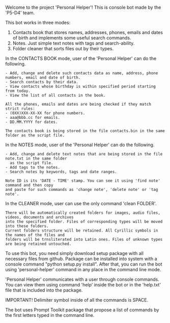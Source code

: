 Welcome to the project 'Personal Helper'! This is console bot made by the 'P5-D4' team.

This bot works in three modes:

1. Contacts book that stores names, addresses, phones, emails and dates of birth and implements some
   useful search commands.
2. Notes. Just simple text notes with tags and search-ability.
3. Folder cleaner that sorts files out by their types.

In the CONTACTS BOOK mode, user of the 'Personal Helper' can do the following.

    - Add, change and delete such contacts data as name, address, phone numbers, email and date of birth.
    - Search contacts by their data.
    - View contacts whose birthday is within specified period starting from today.
    - View the list of all contacts in the book.

    All the phones, emails and dates are being checked if they match strict rules:
    - (0XX)XXX-XX-XX for phone numbers.
    - aaa@bbb.cc for emails.
    - DD.MM.YYYY for dates.

    The contacts book is being stored in the file contacts.bin in the same folder as the script file.

In the NOTES mode, user of the 'Personal Helper' can do the following.

    - Add, change and delete text notes that are being stored in the file note.txt in the same folder
      as the script file.
    - Add tags to the notes.
    - Search notes by keywords, tags and date ranges.

    Note ID is its 'DATE - TIME' stamp. You can see it using 'find note' command and then copy
    and paste for such commands as 'change note', 'delete note' or 'tag note'.

In the CLEANER mode, user can use the only command 'clean FOLDER'.

    There will be automatically created folders for images, audio files, videos, documents and archives
    into the specified folder. Files of corresponding types will be moved into these folders.
    Current folders structure will be retained. All Cyrillic symbols in the names of the files and
    folders will be trnsliterated into Latin ones. Files of unknown types are being retained untouched.

To use this bot, you need simply download setup package with all necessary files from github.
Package can be installed into system with a console command "python setup.py install". After that,
you can run the bot using 'personal-helper' command in any place in the command line mode.

'Personal Helper' communicates with a user through console commands. You can view them using command
'help' inside the bot or in the 'help.txt' file that is included into the package.

IMPORTANT! Delimiter symbol inside of all the commands is SPACE.

The bot uses Prompt Toolkit package that propose a list of commands by the first letters typed in
the command line.
